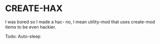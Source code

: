 # CREATE-HAX

I was bored so I made a hac- no, I mean utility-mod that uses create-mod items to be even hackier.

Todo: Auto-sleep